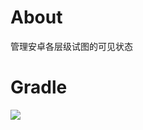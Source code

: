# About
管理安卓各层级试图的可见状态

# Gradle
[![](https://jitpack.io/v/zj565061763/edge-decoration.svg)](https://jitpack.io/#zj565061763/edge-decoration)
